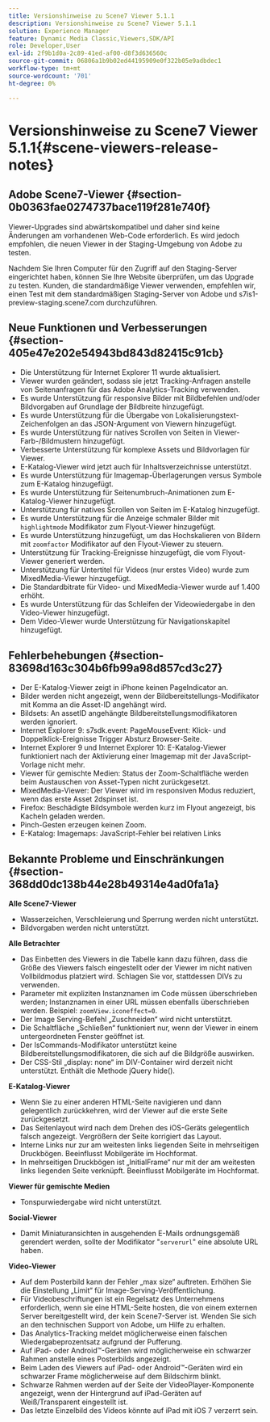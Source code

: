 ```yaml
---
title: Versionshinweise zu Scene7 Viewer 5.1.1
description: Versionshinweise zu Scene7 Viewer 5.1.1
solution: Experience Manager
feature: Dynamic Media Classic,Viewers,SDK/API
role: Developer,User
exl-id: 2f9b1d0a-2c89-41ed-af00-d8f3d636560c
source-git-commit: 06806a1b9b02ed44195909e0f322b05e9adbdec1
workflow-type: tm+mt
source-wordcount: '701'
ht-degree: 0%

---
```


# Versionshinweise zu Scene7 Viewer 5.1.1{#scene-viewers-release-notes}

## Adobe Scene7-Viewer {#section-0b0363fae0274737bace119f281e740f}

Viewer-Upgrades sind abwärtskompatibel und daher sind keine Änderungen am vorhandenen Web-Code erforderlich. Es wird jedoch empfohlen, die neuen Viewer in der Staging-Umgebung von Adobe zu testen.

Nachdem Sie Ihren Computer für den Zugriff auf den Staging-Server eingerichtet haben, können Sie Ihre Website überprüfen, um das Upgrade zu testen. Kunden, die standardmäßige Viewer verwenden, empfehlen wir, einen Test mit dem standardmäßigen Staging-Server von Adobe und s7is1-preview-staging.scene7.com durchzuführen.

## Neue Funktionen und Verbesserungen {#section-405e47e202e54943bd843d82415c91cb}

* Die Unterstützung für Internet Explorer 11 wurde aktualisiert.
* Viewer wurden geändert, sodass sie jetzt Tracking-Anfragen anstelle von Seitenanfragen für das Adobe Analytics-Tracking verwenden.
* Es wurde Unterstützung für responsive Bilder mit Bildbefehlen und/oder Bildvorgaben auf Grundlage der Bildbreite hinzugefügt.
* Es wurde Unterstützung für die Übergabe von Lokalisierungstext-Zeichenfolgen an das JSON-Argument von Viewern hinzugefügt.
* Es wurde Unterstützung für natives Scrollen von Seiten in Viewer-Farb-/Bildmustern hinzugefügt.
* Verbesserte Unterstützung für komplexe Assets und Bildvorlagen für Viewer.
* E-Katalog-Viewer wird jetzt auch für Inhaltsverzeichnisse unterstützt.
* Es wurde Unterstützung für Imagemap-Überlagerungen versus Symbole zum E-Katalog hinzugefügt.
* Es wurde Unterstützung für Seitenumbruch-Animationen zum E-Katalog-Viewer hinzugefügt.
* Unterstützung für natives Scrollen von Seiten im E-Katalog hinzugefügt.
* Es wurde Unterstützung für die Anzeige schmaler Bilder mit `highlightmode` Modifikator zum Flyout-Viewer hinzugefügt.
* Es wurde Unterstützung hinzugefügt, um das Hochskalieren von Bildern mit `zoomfactor` Modifikator auf den Flyout-Viewer zu steuern.
* Unterstützung für Tracking-Ereignisse hinzugefügt, die vom Flyout-Viewer generiert werden.
* Unterstützung für Untertitel für Videos (nur erstes Video) wurde zum MixedMedia-Viewer hinzugefügt.
* Die Standardbitrate für Video- und MixedMedia-Viewer wurde auf 1.400 erhöht.
* Es wurde Unterstützung für das Schleifen der Videowiedergabe in den Video-Viewer hinzugefügt.
* Dem Video-Viewer wurde Unterstützung für Navigationskapitel hinzugefügt.

## Fehlerbehebungen {#section-83698d163c304b6fb99a98d857cd3c27}

* Der E-Katalog-Viewer zeigt in iPhone keinen PageIndicator an.
* Bilder werden nicht angezeigt, wenn der Bildbereitstellungs-Modifikator mit Komma an die Asset-ID angehängt wird.
* Bildsets: An assetID angehängte Bildbereitstellungsmodifikatoren werden ignoriert.
* Internet Explorer 9: s7sdk.event: PageMouseEvent: Klick- und Doppelklick-Ereignisse Trigger Absturz Browser-Seite.
* Internet Explorer 9 und Internet Explorer 10: E-Katalog-Viewer funktioniert nach der Aktivierung einer Imagemap mit der JavaScript-Vorlage nicht mehr.
* Viewer für gemischte Medien: Status der Zoom-Schaltfläche werden beim Austauschen von Asset-Typen nicht zurückgesetzt.
* MixedMedia-Viewer: Der Viewer wird im responsiven Modus reduziert, wenn das erste Asset 2dspinset ist.
* Firefox: Beschädigte Bildsymbole werden kurz im Flyout angezeigt, bis Kacheln geladen werden.
* Pinch-Gesten erzeugen keinen Zoom.
* E-Katalog: Imagemaps: JavaScript-Fehler bei relativen Links

## Bekannte Probleme und Einschränkungen {#section-368dd0dc138b44e28b49314e4ad0fa1a}

**Alle Scene7-Viewer**

* Wasserzeichen, Verschleierung und Sperrung werden nicht unterstützt.
* Bildvorgaben werden nicht unterstützt.

**Alle Betrachter**

* Das Einbetten des Viewers in die Tabelle kann dazu führen, dass die Größe des Viewers falsch eingestellt oder der Viewer im nicht nativen Vollbildmodus platziert wird. Schlagen Sie vor, stattdessen DIVs zu verwenden.
* Parameter mit expliziten Instanznamen im Code müssen überschrieben werden; Instanznamen in einer URL müssen ebenfalls überschrieben werden. Beispiel: `zoomView.iconeffect=0`.
* Der Image Serving-Befehl „Zuschneiden“ wird nicht unterstützt.
* Die Schaltfläche „Schließen“ funktioniert nur, wenn der Viewer in einem untergeordneten Fenster geöffnet ist.
* Der IsCommands-Modifikator unterstützt keine Bildbereitstellungsmodifikatoren, die sich auf die Bildgröße auswirken.
* Der CSS-Stil „display: none“ im DIV-Container wird derzeit nicht unterstützt. Enthält die Methode jQuery hide().

**E-Katalog-Viewer**

* Wenn Sie zu einer anderen HTML-Seite navigieren und dann gelegentlich zurückkehren, wird der Viewer auf die erste Seite zurückgesetzt.
* Das Seitenlayout wird nach dem Drehen des iOS-Geräts gelegentlich falsch angezeigt. Vergrößern der Seite korrigiert das Layout.
* Interne Links nur zur am weitesten links liegenden Seite in mehrseitigen Druckbögen. Beeinflusst Mobilgeräte im Hochformat.
* In mehrseitigen Druckbögen ist „InitialFrame“ nur mit der am weitesten links liegenden Seite verknüpft. Beeinflusst Mobilgeräte im Hochformat.

**Viewer für gemischte Medien**

* Tonspurwiedergabe wird nicht unterstützt.

**Social-Viewer**

* Damit Miniaturansichten in ausgehenden E-Mails ordnungsgemäß gerendert werden, sollte der Modifikator &quot;`serverurl`&quot; eine absolute URL haben.

**Video-Viewer**

* Auf dem Posterbild kann der Fehler „max size“ auftreten. Erhöhen Sie die Einstellung „Limit“ für Image-Serving-Veröffentlichung.
* Für Videobeschriftungen ist ein Regelsatz des Unternehmens erforderlich, wenn sie eine HTML-Seite hosten, die von einem externen Server bereitgestellt wird, der kein Scene7-Server ist. Wenden Sie sich an den technischen Support von Adobe, um Hilfe zu erhalten.
* Das Analytics-Tracking meldet möglicherweise einen falschen Wiedergabeprozentsatz aufgrund der Pufferung.
* Auf iPad- oder Android™-Geräten wird möglicherweise ein schwarzer Rahmen anstelle eines Posterbilds angezeigt.
* Beim Laden des Viewers auf iPad- oder Android™-Geräten wird ein schwarzer Frame möglicherweise auf dem Bildschirm blinkt.
* Schwarze Rahmen werden auf der Seite der VideoPlayer-Komponente angezeigt, wenn der Hintergrund auf iPad-Geräten auf Weiß/Transparent eingestellt ist.
* Das letzte Einzelbild des Videos könnte auf iPad mit iOS 7 verzerrt sein.
